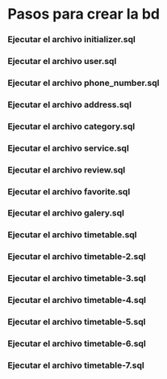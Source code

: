 # Pasos para crear la bd

### Ejecutar el archivo initializer.sql
### Ejecutar el archivo user.sql
### Ejecutar el archivo phone_number.sql
### Ejecutar el archivo address.sql
### Ejecutar el archivo category.sql
### Ejecutar el archivo service.sql
### Ejecutar el archivo review.sql
### Ejecutar el archivo favorite.sql
### Ejecutar el archivo galery.sql
### Ejecutar el archivo timetable.sql
### Ejecutar el archivo timetable-2.sql
### Ejecutar el archivo timetable-3.sql
### Ejecutar el archivo timetable-4.sql
### Ejecutar el archivo timetable-5.sql
### Ejecutar el archivo timetable-6.sql
### Ejecutar el archivo timetable-7.sql
